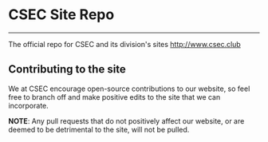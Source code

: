 # CSEC Site Repo
------

The official repo for CSEC and its division's sites
http://www.csec.club

## Contributing to the site
We at CSEC encourage open-source contributions to our website, so feel free to branch off and make positive edits to the site that we can incorporate.

**NOTE**: Any pull requests that do not positively affect our website, or are deemed to be detrimental to the site, will not be pulled.
